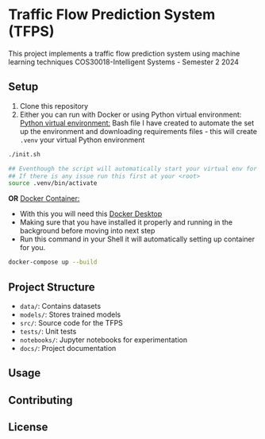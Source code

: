 # Traffic Flow Prediction System (TFPS)

This project implements a traffic flow prediction system using machine learning techniques 
COS30018-Intelligent Systems - Semester 2 2024

## Setup

1. Clone this repository
2. Either you can run with Docker or using Python virtual environment:
<u>Python virtual environment:</u>
Bash file I have created to automate the set up the environment and downloading requirements files - this will create `.venv` your virtual Python environment
```bash
./init.sh

## Eventhough the script will automatically start your virtual env for you
## If there is any issue run this first at your <root>
source .venv/bin/activate
```
__OR__
<u>Docker Container:</u>
- With this you will need this [Docker Desktop](https://www.docker.com/products/docker-desktop/)
- Making sure that you have installed it properly and running in the background before moving into next step
- Run this command in your Shell it will automatically setting up container for you.
```bash
docker-compose up --build
```

## Project Structure

- `data/`: Contains datasets
- `models/`: Stores trained models
- `src/`: Source code for the TFPS
- `tests/`: Unit tests
- `notebooks/`: Jupyter notebooks for experimentation
- `docs/`: Project documentation

## Usage



## Contributing



## License

